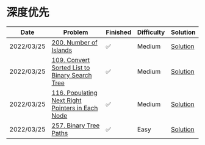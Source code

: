 # 深度优先
| Date       | Problem                                                                                                                        | Finished | Difficulty | Solution                                   |
|------------|--------------------------------------------------------------------------------------------------------------------------------|----------|------------|--------------------------------------------|
| 2022/03/25 | [200. Number of Islands](https://leetcode.com/problems/number-of-islands/)                                                     | ✅        | Medium     | [Solution](./src/dfs/NumIslands.java)      |
| 2022/03/25 | [109. Convert Sorted List to Binary Search Tree](https://leetcode.com/problems/convert-sorted-list-to-binary-search-tree/)     | ✅        | Medium     | [Solution](./src/dfs/SortedListToBST.java) |
| 2022/03/25 | [116. Populating Next Right Pointers in Each Node](https://leetcode.com/problems/populating-next-right-pointers-in-each-node/) | ✅        | Medium     | [Solution](./src/dfs/Connect.java)         |
| 2022/03/25 | [257. Binary Tree Paths](https://leetcode.com/problems/binary-tree-paths/)                                                     | ✅        | Easy       | [Solution](./src/dfs/BinaryTreePaths.java) |
